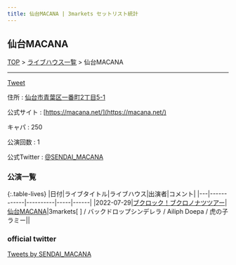 ```yaml
---
title: 仙台MACANA | 3markets セットリスト統計
---
```

## 仙台MACANA

[TOP](/setlist/) > [ライブハウス一覧](livehouses.html) > 仙台MACANA

___

<a href="https://twitter.com/share?ref_src=twsrc%5Etfw" data-text="3markets[ ]セットリスト > 仙台MACANA" class="twitter-share-button" data-via="3markets" data-hashtags="3markets" data-related="3markets" data-show-count="false">Tweet</a>

住所
:    <a href="https://www.google.co.jp/maps/search/%E4%BB%99%E5%8F%B0%E5%B8%82%E9%9D%92%E8%91%89%E5%8C%BA%E4%B8%80%E7%95%AA%E7%94%BA2%E4%B8%81%E7%9B%AE5-1" rel="noopener noreferrer" target="_blank">仙台市青葉区一番町2丁目5-1</a>

公式サイト
:    [https://macana.net/](https://macana.net/)

キャパ
:    250

公演回数
: 1


公式Twitter
: <a href="https://twitter.com/SENDAI_MACANA">@SENDAI_MACANA</a>


### 公演一覧

{:.table-lives}
|日付|ライブタイトル|ライブハウス|出演者|コメント|
|---|------------|----------|-----|------|
|<span class="nowrap">2022-07-29</span>|[ブクロック！ブクロノナツツアー](live028.html)|[仙台MACANA](livehouse019.html)|3markets[ ] / バックドロップシンデレラ / Ailiph Doepa / 虎の子ラミー||




### official twitter

<a class="twitter-timeline" href="https://twitter.com/SENDAI_MACANA?ref_src=twsrc%5Etfw">Tweets by SENDAI_MACANA</a> <script async src="https://platform.twitter.com/widgets.js" charset="utf-8"></script>


<script async src="https://platform.twitter.com/widgets.js" charset="utf-8"></script>
